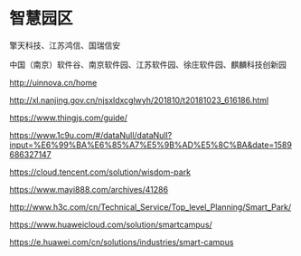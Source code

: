 # 智慧园区

擎天科技、江苏鸿信、国瑞信安

中国（南京）软件谷、南京软件园、江苏软件园、徐庄软件园、麒麟科技创新园

http://uinnova.cn/home

http://xl.nanjing.gov.cn/njsxldxcglwyh/201810/t20181023_616186.html

https://www.thingjs.com/guide/

https://www.1c9u.com/#/dataNull/dataNull?input=%E6%99%BA%E6%85%A7%E5%9B%AD%E5%8C%BA&date=1589686327147

https://cloud.tencent.com/solution/wisdom-park

https://www.mayi888.com/archives/41286

http://www.h3c.com/cn/Technical_Service/Top_level_Planning/Smart_Park/

https://www.huaweicloud.com/solution/smartcampus/

https://e.huawei.com/cn/solutions/industries/smart-campus

